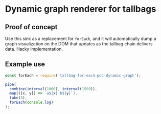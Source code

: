 # Dynamic graph renderer for tallbags

## Proof of concept

Use this sink as a replacement for `forEach`, and it will automatically dump a graph visualization on the DOM that updates as the tallbag chain delivers data. Hacky implementation.

## Example use

```js
const forEach = require('tallbag-for-each-poc-dynamic-graph');

pipe(
  combine(interval(1000), interval(1500)),
  map(([x, y]) => `a${x} b${y}`),
  take(5),
  forEach(console.log)
);
```



